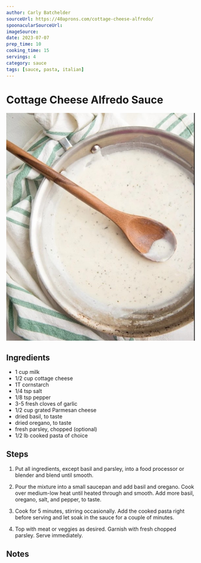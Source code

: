 ```yaml
---
author: Carly Batchelder
sourceUrl: https://40aprons.com/cottage-cheese-alfredo/
spoonacularSourceUrl: 
imageSource:
date: 2023-07-07
prep_time: 10
cooking_time: 15
servings: 4
category: sauce
tags: [sauce, pasta, italian]
---
```

# Cottage Cheese Alfredo Sauce

![Image of Cottage Cheese Alfredo Sauce](../img/cottage-cheese-alfredo-sauce.jpeg)

## Ingredients
- 1 cup milk
- 1/2 cup cottage cheese
- 1T cornstarch
- 1/4 tsp salt
- 1/8 tsp pepper
- 3-5 fresh cloves of garlic
- 1/2 cup grated Parmesan cheese
- dried basil, to taste
- dried oregano, to taste
- fresh parsley, chopped (optional)
- 1/2 lb cooked pasta of choice

## Steps
1. Put all ingredients, except basil and parsley, into a food processor or blender and blend until smooth.

2. Pour the mixture into a small saucepan and add basil and oregano.  Cook over medium-low heat until heated through and smooth.  Add more basil, oregano, salt, and pepper, to taste.

3. Cook for 5 minutes, stirring occasionally.  Add the cooked pasta right before serving and let soak in the sauce for a couple of minutes.  

4. Top with meat or veggies as desired.  Garnish with fresh chopped parsley.  Serve immediately.

## Notes